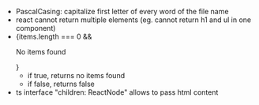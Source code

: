 - PascalCasing: capitalize first letter of every word of the file name
- react cannot return multiple elements (eg. cannot return h1 and ul in one component)
- {items.length === 0 && <p>No items found</p>}
    - if true, returns no items found
    - if false, returns false
- ts interface "children: ReactNode" allows to pass html content